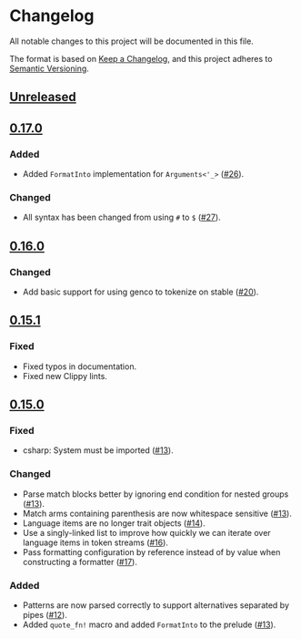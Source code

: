 # Changelog

All notable changes to this project will be documented in this file.

The format is based on [Keep a Changelog](https://keepachangelog.com/en/1.0.0/),
and this project adheres to [Semantic Versioning](https://semver.org/spec/v2.0.0.html).

## [Unreleased]

## [0.17.0]

### Added
* Added `FormatInto` implementation for `Arguments<'_>` ([#26]).

### Changed
* All syntax has been changed from using `#` to `$` ([#27]).

[#26]: https://github.com/udoprog/genco/issues/26
[#27]: https://github.com/udoprog/genco/issues/27
[0.17.0]: https://github.com/udoprog/genco/compare/0.16.0...0.17.0

## [0.16.0]

### Changed
* Add basic support for using genco to tokenize on stable ([#20]).

## [0.15.1]

### Fixed
* Fixed typos in documentation.
* Fixed new Clippy lints.

## [0.15.0]

### Fixed
* csharp: System must be imported ([#13]).

### Changed
* Parse match blocks better by ignoring end condition for nested groups ([#13]).
* Match arms containing parenthesis are now whitespace sensitive ([#13]).
* Language items are no longer trait objects ([#14]).
* Use a singly-linked list to improve how quickly we can iterate over language items in token streams ([#16]).
* Pass formatting configuration by reference instead of by value when constructing a formatter ([#17]).

### Added
* Patterns are now parsed correctly to support alternatives separated by pipes ([#12]).
* Added `quote_fn!` macro and added `FormatInto` to the prelude ([#13]).

[#17]: https://github.com/udoprog/genco/issues/17
[#16]: https://github.com/udoprog/genco/issues/16
[#14]: https://github.com/udoprog/genco/issues/14
[#13]: https://github.com/udoprog/genco/issues/13
[#12]: https://github.com/udoprog/genco/issues/12
[#20]: https://github.com/udoprog/genco/issues/20

[0.16.0]: https://github.com/udoprog/genco/compare/0.15.0...0.16.0
[0.15.0]: https://github.com/udoprog/genco/compare/0.14.2...0.15.0
[0.15.1]: https://github.com/udoprog/genco/compare/0.15.0...0.15.1
[0.16.0]: https://github.com/udoprog/genco/compare/0.15.1...0.16.0
[Unreleased]: https://github.com/udoprog/genco/compare/0.17.0...master
